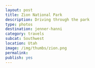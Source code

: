 ```yaml
---
layout: post
title: Zion National Park
description: Driving through the park 
type: photos
destination: jenner-hanni
category: travels
subcat: Southwest
location: Utah
image: /img/thumbs/zion.png
permalink: 
publish: yes
---
```


<p><a href="https://jenner.smugmug.com/North-America/2010-Road-Trip-Zion-Park/i-VHbR56k/0/M/DSCF3794-M.png">
<img src="https://jenner.smugmug.com/North-America/2010-Road-Trip-Zion-Park/i-VHbR56k/0/M/DSCF3794-M.png" alt=""></a></p>

<p><a href="https://jenner.smugmug.com/North-America/2010-Road-Trip-Zion-Park/i-b7fcQQK/0/M/DSCF3795-M.png">
<img src="https://jenner.smugmug.com/North-America/2010-Road-Trip-Zion-Park/i-b7fcQQK/0/M/DSCF3795-M.png" alt=""></a></p>

<p><a href="https://jenner.smugmug.com/North-America/2010-Road-Trip-Zion-Park/i-3ffW3W9/0/M/DSCF3798-M.png">
<img src="https://jenner.smugmug.com/North-America/2010-Road-Trip-Zion-Park/i-3ffW3W9/0/M/DSCF3798-M.png" alt=""></a></p>

<p><a href="https://jenner.smugmug.com/North-America/2010-Road-Trip-Zion-Park/i-SMDfK4D/0/M/DSCF3793-M.png">
<img src="https://jenner.smugmug.com/North-America/2010-Road-Trip-Zion-Park/i-SMDfK4D/0/M/DSCF3793-M.png" alt=""></a></p>

<p><a href="https://jenner.smugmug.com/North-America/2010-Road-Trip-Zion-Park/i-xWpk79F/0/M/DSCF3800-M.png">
<img src="https://jenner.smugmug.com/North-America/2010-Road-Trip-Zion-Park/i-xWpk79F/0/M/DSCF3800-M.png" alt=""></a></p>


